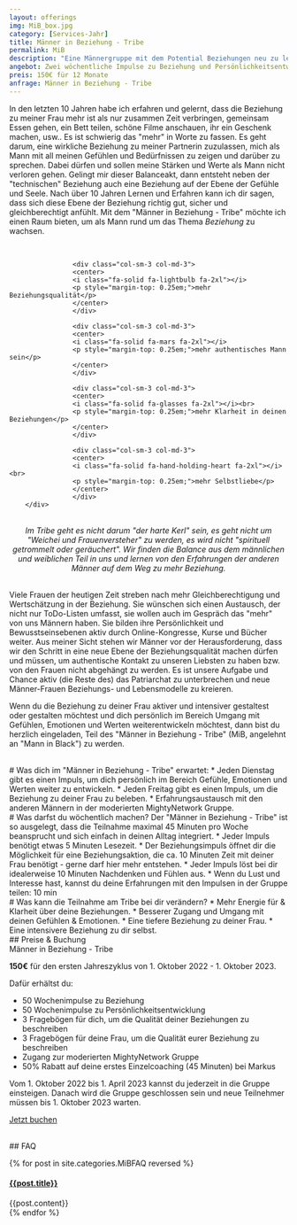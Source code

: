 ```yaml
---
layout: offerings
img: MiB_box.jpg
category: [Services-Jahr]
title: Männer in Beziehung - Tribe
permalink: MiB
description: "Eine Männergruppe mit dem Potential Beziehungen neu zu leben."
angebot: Zwei wöchentliche Impulse zu Beziehung und Persönlichkeitsentwicklung, moderierte online Männer Gruppe zum Austausch
preis: 150€ für 12 Monate
anfrage: Männer in Beziehung - Tribe
---
```


In den letzten 10 Jahren habe ich erfahren und gelernt, dass die Beziehung zu meiner Frau
mehr ist als nur zusammen Zeit verbringen, gemeinsam Essen gehen, ein Bett teilen,
schöne Filme anschauen, ihr ein Geschenk machen, usw.. Es ist schwierig
das "mehr" in Worte zu fassen. Es geht darum, eine wirkliche Beziehung zu meiner
Partnerin zuzulassen, mich als Mann mit all meinen Gefühlen und Bedürfnissen zu zeigen und
darüber zu sprechen. Dabei dürfen und sollen meine Stärken und Werte als Mann nicht
verloren gehen. Gelingt mir dieser Balanceakt, dann entsteht neben der "technischen"
Beziehung auch eine Beziehung auf der Ebene der Gefühle und Seele. Nach über 10 Jahren
Lernen und Erfahren kann ich dir sagen, dass sich diese Ebene der Beziehung richtig
gut, sicher und gleichberechtigt anfühlt. Mit dem "Männer in Beziehung - Tribe" möchte
ich einen Raum bieten, um als Mann rund um das Thema *Beziehung* zu wachsen.

<br>
<div class="container">
  <div class="row">

                    <div class="col-sm-3 col-md-3">
                    <center>
                    <i class="fa-solid fa-lightbulb fa-2xl"></i>
                    <p style="margin-top: 0.25em;">mehr Beziehungsqualität</p>
                    </center>
                    </div>

                    <div class="col-sm-3 col-md-3">
                    <center>
                    <i class="fa-solid fa-mars fa-2xl"></i>
                    <p style="margin-top: 0.25em;">mehr authentisches Mann sein</p>
                    </center>
                    </div>

                    <div class="col-sm-3 col-md-3">
                    <center>
                    <i class="fa-solid fa-glasses fa-2xl"></i><br>
                    <p style="margin-top: 0.25em;">mehr Klarheit in deinen Beziehungen</p>
                    </center>
                    </div>

                    <div class="col-sm-3 col-md-3">
                    <center>
                    <i class="fa-solid fa-hand-holding-heart fa-2xl"></i><br>
                    <p style="margin-top: 0.25em;">mehr Selbstliebe</p>
                    </center>
                    </div>
        </div>
</div>
<br>

<center><i>Im Tribe geht es nicht darum "der harte Kerl" sein, es geht nicht um "Weichei und
Frauenversteher" zu werden, es wird nicht "spirituell getrommelt oder geräuchert".
Wir finden die Balance aus dem männlichen und weiblichen Teil in uns und lernen
von den Erfahrungen der anderen Männer auf dem Weg zu mehr Beziehung.</i></center><br>

Viele Frauen der heutigen Zeit streben nach mehr Gleichberechtigung und Wertschätzung
in der Beziehung. Sie wünschen sich einen Austausch, der nicht nur ToDo-Listen umfasst,
sie wollen auch im Gespräch das "mehr" von uns Männern haben. Sie bilden ihre
Persönlichkeit und Bewusstseinsebenen aktiv durch Online-Kongresse, Kurse und Bücher weiter.
Aus meiner Sicht stehen wir Männer vor der Herausforderung, dass wir den Schritt
in eine neue Ebene der Beziehungsqualität machen dürfen und müssen, um authentische
Kontakt zu unseren Liebsten zu haben bzw. von den Frauen nicht abgehängt zu werden.
Es ist unsere Aufgabe und Chance aktiv (die Reste des) das Patriarchat zu unterbrechen
und neue Männer-Frauen Beziehungs- und Lebensmodelle zu kreieren.

Wenn du die Beziehung zu deiner Frau aktiver und intensiver gestaltest oder gestalten
möchtest und dich persönlich im Bereich Umgang mit Gefühlen, Emotionen und Werten
weiterentwickeln möchtest, dann bist du herzlich eingeladen, Teil des
"Männer in Beziehung - Tribe" (MiB, angelehnt an "Mann in Black") zu werden.

<br>
# Was dich im "Männer in Beziehung - Tribe" erwartet:
* Jeden Dienstag gibt es einen Impuls, um dich persönlich im Bereich Gefühle, Emotionen
 und Werten weiter zu entwickeln.
* Jeden Freitag gibt es einen Impuls, um die Beziehung zu deiner Frau zu beleben.
* Erfahrungsaustausch mit den anderen Männern in der moderierten MightyNetwork Gruppe.

<br>
# Was darfst du wöchentlich machen?
Der "Männer in Beziehung - Tribe" ist so ausgelegt, dass die Teilnahme maximal 45 Minuten
pro Woche beansprucht und sich einfach in deinen Alltag integriert.
* Jeder Impuls benötigt etwas 5 Minuten Lesezeit.
* Der Beziehungsimpuls öffnet dir die Möglichkeit für eine Beziehungsaktion, die
  ca. 10 Minuten Zeit mit deiner Frau benötigt - gerne darf hier mehr entstehen.
* Jeder Impuls löst bei dir idealerweise 10 Minuten Nachdenken und Fühlen aus.
* Wenn du Lust und Interesse hast, kannst du deine Erfahrungen mit den Impulsen
in der Gruppe teilen: 10 min

<br>
# Was kann die Teilnahme am Tribe bei dir verändern?
* Mehr Energie für & Klarheit über deine Beziehungen.
* Besserer Zugang und Umgang mit deinen Gefühlen & Emotionen.
* Eine tiefere Beziehung zu deiner Frau.
* Eine intensivere Beziehung zu dir selbst.

<br>
## Preise & Buchung
<div class="panel panel-info">
<div class="panel-heading">Männer in Beziehung - Tribe</div>
<div class="panel-body">
  <p><b>150€</b> für den ersten Jahreszyklus von 1. Oktober 2022 - 1. Oktober 2023.</p>
  <p>Dafür erhältst du:
  <ul>
  <li>50 Wochenimpulse zu Beziehung</li>
  <li>50 Wochenimpulse zu Persönlichkeitsentwicklung</li>
  <li>3 Fragebögen für dich, um die Qualität deiner Beziehungen zu beschreiben</li>
  <li>3 Fragebögen für deine Frau, um die Qualität eurer Beziehung zu beschreiben</li>
  <li>Zugang zur moderierten MightyNetwork Gruppe</li>
  <li>50% Rabatt auf deine erstes Einzelcoaching (45 Minuten) bei Markus</li>
  </ul></p>
  <p>Vom 1. Oktober 2022 bis 1. April 2023 kannst du jederzeit in die Gruppe einsteigen.
  Danach wird die Gruppe geschlossen sein und neue Teilnehmer müssen bis 1. Oktober 2023 warten.</p>
  <p><a href="mailto:{{ site.email }}?subject=Männer in Beziehung - Tribe" target="_blank" class="btn btn-primary">Jetzt buchen</a></p>
</div>
</div>



<br>
## FAQ
<div class="panel-group" id="accordion" role="tablist" aria-multiselectable="true">
  <div class="panel panel-default">

  {% for post in site.categories.MiBFAQ reversed %}
    <div class="panel-heading" role="tab" id="{{post.anker}}Head">
      <h4 class="panel-title">
        <a rclass="collapsed" ole="button" data-toggle="collapse" data-parent="#accordion" href="#{{post.anker}}Role" aria-expanded="false" aria-controls="{{post.anker}}">
          {{post.title}}
        </a>
      </h4>
    </div>
    <div id="{{post.anker}}Role" class="panel-collapse collapse" role="tabpanel" aria-labelledby="{{post.anker}}Head">
      <div class="panel-body">
        {{post.content}}
      </div>
    </div>
  {% endfor %}

  </div>
</div>
